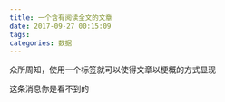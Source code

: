 ```yaml
---
title: 一个含有阅读全文的文章
date: 2017-09-27 00:15:09
tags:
categories: 数据
---
```


众所周知，使用一个标签就可以使得文章以梗概的方式显现

<!--more-->

这条消息你是看不到的
